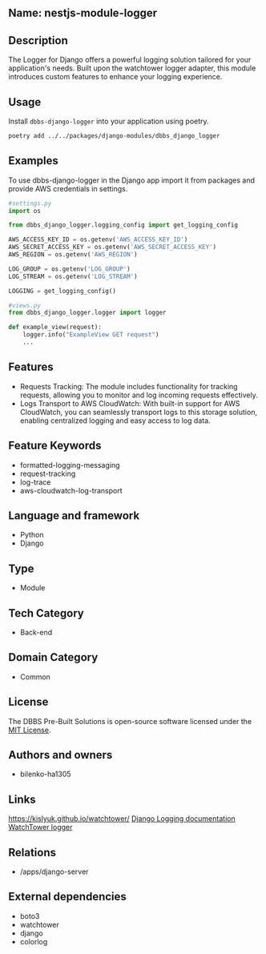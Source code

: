 ## Name: nestjs-module-logger

## Description

The Logger for Django offers a powerful logging solution tailored for your application's needs. Built upon the watchtower logger adapter, this module introduces custom features to enhance your logging experience.

## Usage

Install `dbbs-django-logger` into your application using poetry.

```bash
poetry add ../../packages/django-modules/dbbs_django_logger
```

## Examples

To use dbbs-django-logger in the Django app import it from packages and provide AWS credentials in settings.

```python
#settings.py
import os

from dbbs_django_logger.logging_config import get_logging_config

AWS_ACCESS_KEY_ID = os.getenv('AWS_ACCESS_KEY_ID')
AWS_SECRET_ACCESS_KEY = os.getenv('AWS_SECRET_ACCESS_KEY')
AWS_REGION = os.getenv('AWS_REGION')

LOG_GROUP = os.getenv('LOG_GROUP')
LOG_STREAM = os.getenv('LOG_STREAM')

LOGGING = get_logging_config()

#views.py
from dbbs_django_logger.logger import logger

def example_view(request):
    logger.info("ExampleView GET request")
    ...
```

## Features

- Requests Tracking: The module includes functionality for tracking requests, allowing you to monitor and log incoming requests effectively.
- Logs Transport to AWS CloudWatch: With built-in support for AWS CloudWatch, you can seamlessly transport logs to this storage solution, enabling centralized logging and easy access to log data.

## Feature Keywords

- formatted-logging-messaging
- request-tracking
- log-trace
- aws-cloudwatch-log-transport

## Language and framework

- Python
- Django

## Type

- Module

## Tech Category

- Back-end

## Domain Category

- Common

## License

The DBBS Pre-Built Solutions is open-source software licensed under the [MIT License](LICENSE).

## Authors and owners

- bilenko-ha1305

## Links
https://kislyuk.github.io/watchtower/
[Django Logging documentation](https://docs.djangoproject.com/en/2.2/topics/logging)
[WatchTower logger](https://kislyuk.github.io/watchtower/)

## Relations

- /apps/django-server

## External dependencies

- boto3
- watchtower
- django
- colorlog
